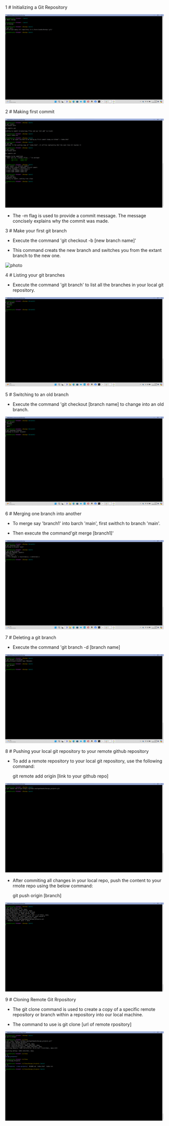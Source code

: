 1 # Initializing a Git Repository

 ![photo](Images/gitinit.png)


2 # Making first commit

![photo](Images/gitcommit.png)

* The -m flag is used to provide a commit message. The message concisely explains why the commit was made.

3 # Make your first git branch

* Execute the command 'git checkout -b [new branch name]'

*  This command creats the new branch and switches you from the extant branch to the new one.

![photo](Images/branch2.png)


4 # Listing your git branches

* Execute the command 'git branch' to list all the branches in your local git repository.

![photo](Images/branch.png)


5 # Switching to an old branch

* Execute the command 'git checkout [branch name] to change into an old branch.

![photo](Images/branch1.png)


6 # Merging one branch into another

* To merge say 'branch1' into barch 'main', first swithch to branch 'main'.

*  Then execute the command'git merge [branch1]'

![photo](Images/merge.png)


7 # Deleting a git branch

* Execute the command 'git branch -d [branch name]

![photo](Images/branch-d.png)


8 # Pushing your local git repository to your remote github repository

* To add a remote repository to your local git repository, use the following command:

  git remote add origin [link to your github repo]

![photo](Images/remote.png)

* After commiting all changes in your local repo, push the content to your rmote repo using the below command:

  git push origin [branch]

![photo](Images/gitpush.png)


9 # Cloning Remote Git Rrpository

* The git clone command is used to create a copy of a specific remote repository or branch within a repository into our local machine.

* The command to use is git clone [url of remote rpository]

![photo](Images/clone.png)

  
